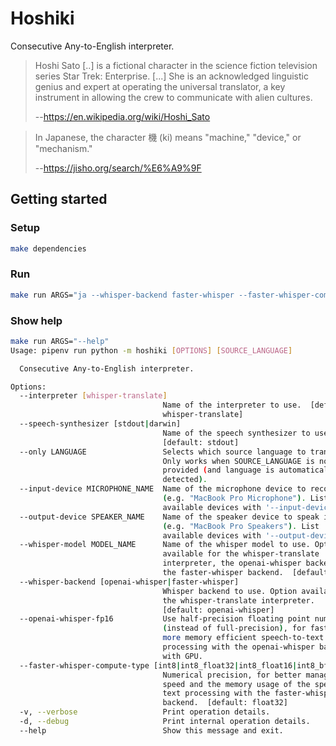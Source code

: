 # Hoshiki

Consecutive Any-to-English interpreter.

> Hoshi Sato [..] is a fictional character in the science fiction television series Star Trek: Enterprise. [...] She is an acknowledged linguistic genius and expert at operating the universal translator, a key instrument in allowing the crew to communicate with alien cultures.
>
> --https://en.wikipedia.org/wiki/Hoshi_Sato

> In Japanese, the character 機 (ki) means "machine," "device," or "mechanism."
>
> --https://jisho.org/search/%E6%A9%9F

## Getting started

### Setup
```bash
make dependencies
```

### Run
```bash
make run ARGS="ja --whisper-backend faster-whisper --faster-whisper-compute-type int8"
```

### Show help
```bash
make run ARGS="--help"
Usage: pipenv run python -m hoshiki [OPTIONS] [SOURCE_LANGUAGE]

  Consecutive Any-to-English interpreter.

Options:
  --interpreter [whisper-translate]
                                  Name of the interpreter to use.  [default:
                                  whisper-translate]
  --speech-synthesizer [stdout|darwin]
                                  Name of the speech synthesizer to use.
                                  [default: stdout]
  --only LANGUAGE                 Selects which source language to transcribe.
                                  Only works when SOURCE_LANGUAGE is not
                                  provided (and language is automatically
                                  detected).
  --input-device MICROPHONE_NAME  Name of the microphone device to record from
                                  (e.g. "MacBook Pro Microphone"). List
                                  available devices with '--input-device ?'.
  --output-device SPEAKER_NAME    Name of the speaker device to speak into
                                  (e.g. "MacBook Pro Speakers"). List
                                  available devices with '--output-device ?'.
  --whisper-model MODEL_NAME      Name of the whisper model to use. Option
                                  available for the whisper-translate
                                  interpreter, the openai-whisper backend, and
                                  the faster-whisper backend.  [default: base]
  --whisper-backend [openai-whisper|faster-whisper]
                                  Whisper backend to use. Option available for
                                  the whisper-translate interpreter.
                                  [default: openai-whisper]
  --openai-whisper-fp16           Use half-precision floating point numbers
                                  (instead of full-precision), for faster and
                                  more memory efficient speech-to-text
                                  processing with the openai-whisper backend
                                  with GPU.
  --faster-whisper-compute-type [int8|int8_float32|int8_float16|int8_bfloat16|int16|float16|bfloat16|float32]
                                  Numerical precision, for better managing the
                                  speed and the memory usage of the speech-to-
                                  text processing with the faster-whisper
                                  backend.  [default: float32]
  -v, --verbose                   Print operation details.
  -d, --debug                     Print internal operation details.
  --help                          Show this message and exit.
```
